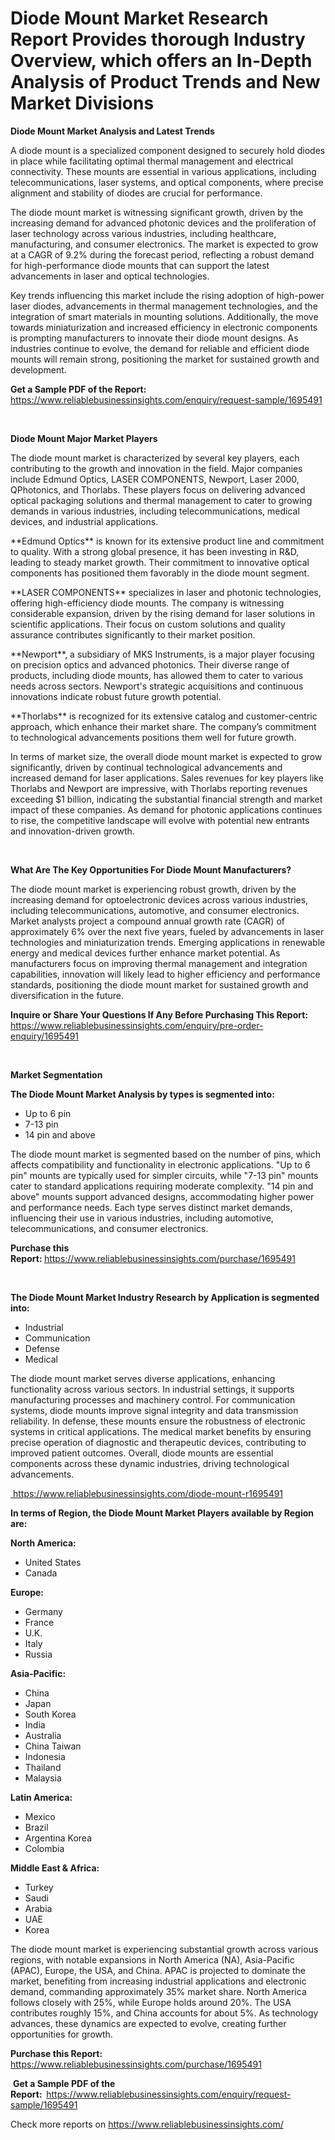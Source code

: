 <p><h1>Diode Mount Market Research Report Provides thorough Industry Overview, which offers an In-Depth Analysis of Product Trends and New Market Divisions</h1></p><p><strong>Diode Mount Market Analysis and Latest Trends</strong></p>
<p><p>A diode mount is a specialized component designed to securely hold diodes in place while facilitating optimal thermal management and electrical connectivity. These mounts are essential in various applications, including telecommunications, laser systems, and optical components, where precise alignment and stability of diodes are crucial for performance.</p><p>The diode mount market is witnessing significant growth, driven by the increasing demand for advanced photonic devices and the proliferation of laser technology across various industries, including healthcare, manufacturing, and consumer electronics. The market is expected to grow at a CAGR of 9.2% during the forecast period, reflecting a robust demand for high-performance diode mounts that can support the latest advancements in laser and optical technologies.</p><p>Key trends influencing this market include the rising adoption of high-power laser diodes, advancements in thermal management technologies, and the integration of smart materials in mounting solutions. Additionally, the move towards miniaturization and increased efficiency in electronic components is prompting manufacturers to innovate their diode mount designs. As industries continue to evolve, the demand for reliable and efficient diode mounts will remain strong, positioning the market for sustained growth and development.</p></p>
<p><strong>Get a Sample PDF of the Report:&nbsp;</strong> <a href="https://www.reliablebusinessinsights.com/enquiry/request-sample/1695491?utm_campaign=39&utm_medium=2&utm_source=Github&utm_content=ia&utm_term=08012025&utm_id=diode-mount">https://www.reliablebusinessinsights.com/enquiry/request-sample/1695491</a></p>
<p>&nbsp;</p>
<p><strong>Diode Mount Major Market Players</strong></p>
<p><p>The diode mount market is characterized by several key players, each contributing to the growth and innovation in the field. Major companies include Edmund Optics, LASER COMPONENTS, Newport, Laser 2000, QPhotonics, and Thorlabs. These players focus on delivering advanced optical packaging solutions and thermal management to cater to growing demands in various industries, including telecommunications, medical devices, and industrial applications.</p><p>**Edmund Optics** is known for its extensive product line and commitment to quality. With a strong global presence, it has been investing in R&D, leading to steady market growth. Their commitment to innovative optical components has positioned them favorably in the diode mount segment.</p><p>**LASER COMPONENTS** specializes in laser and photonic technologies, offering high-efficiency diode mounts. The company is witnessing considerable expansion, driven by the rising demand for laser solutions in scientific applications. Their focus on custom solutions and quality assurance contributes significantly to their market position.</p><p>**Newport**, a subsidiary of MKS Instruments, is a major player focusing on precision optics and advanced photonics. Their diverse range of products, including diode mounts, has allowed them to cater to various needs across sectors. Newport's strategic acquisitions and continuous innovations indicate robust future growth potential.</p><p>**Thorlabs** is recognized for its extensive catalog and customer-centric approach, which enhance their market share. The company’s commitment to technological advancements positions them well for future growth.</p><p>In terms of market size, the overall diode mount market is expected to grow significantly, driven by continual technological advancements and increased demand for laser applications. Sales revenues for key players like Thorlabs and Newport are impressive, with Thorlabs reporting revenues exceeding $1 billion, indicating the substantial financial strength and market impact of these companies. As demand for photonic applications continues to rise, the competitive landscape will evolve with potential new entrants and innovation-driven growth.</p></p>
<p>&nbsp;</p>
<p><strong>What Are The Key Opportunities For Diode Mount Manufacturers?</strong></p>
<p><p>The diode mount market is experiencing robust growth, driven by the increasing demand for optoelectronic devices across various industries, including telecommunications, automotive, and consumer electronics. Market analysts project a compound annual growth rate (CAGR) of approximately 6% over the next five years, fueled by advancements in laser technologies and miniaturization trends. Emerging applications in renewable energy and medical devices further enhance market potential. As manufacturers focus on improving thermal management and integration capabilities, innovation will likely lead to higher efficiency and performance standards, positioning the diode mount market for sustained growth and diversification in the future.</p></p>
<p><strong>Inquire or Share Your Questions If Any Before Purchasing This Report:</strong> <a href="https://www.reliablebusinessinsights.com/enquiry/pre-order-enquiry/1695491?utm_campaign=39&utm_medium=2&utm_source=Github&utm_content=ia&utm_term=08012025&utm_id=diode-mount">https://www.reliablebusinessinsights.com/enquiry/pre-order-enquiry/1695491</a></p>
<p>&nbsp;</p>
<p><strong>Market Segmentation</strong></p>
<p><strong>The Diode Mount Market Analysis by types is segmented into:</strong></p>
<p><ul><li>Up to 6 pin</li><li>7-13 pin</li><li>14 pin and above</li></ul></p>
<p><p>The diode mount market is segmented based on the number of pins, which affects compatibility and functionality in electronic applications. "Up to 6 pin" mounts are typically used for simpler circuits, while "7-13 pin" mounts cater to standard applications requiring moderate complexity. "14 pin and above" mounts support advanced designs, accommodating higher power and performance needs. Each type serves distinct market demands, influencing their use in various industries, including automotive, telecommunications, and consumer electronics.</p></p>
<p><strong>Purchase this Report:&nbsp;</strong><a href="https://www.reliablebusinessinsights.com/purchase/1695491?utm_campaign=39&utm_medium=2&utm_source=Github&utm_content=ia&utm_term=08012025&utm_id=diode-mount">https://www.reliablebusinessinsights.com/purchase/1695491</a></p>
<p>&nbsp;</p>
<p><strong>The Diode Mount Market Industry Research by Application is segmented into:</strong></p>
<p><ul><li>Industrial</li><li>Communication</li><li>Defense</li><li>Medical</li></ul></p>
<p><p>The diode mount market serves diverse applications, enhancing functionality across various sectors. In industrial settings, it supports manufacturing processes and machinery control. For communication systems, diode mounts improve signal integrity and data transmission reliability. In defense, these mounts ensure the robustness of electronic systems in critical applications. The medical market benefits by ensuring precise operation of diagnostic and therapeutic devices, contributing to improved patient outcomes. Overall, diode mounts are essential components across these dynamic industries, driving technological advancements.</p></p>
<p><a href="https://www.reliablebusinessinsights.com/diode-mount-r1695491?utm_campaign=39&utm_medium=2&utm_source=Github&utm_content=ia&utm_term=08012025&utm_id=diode-mount">&nbsp;https://www.reliablebusinessinsights.com/diode-mount-r1695491</a></p>
<p><strong>In terms of Region, the Diode Mount Market Players available by Region are:</strong></p>
<p>
    <p> <strong> North America: </strong>
        <ul>
            <li>United States</li>
            <li>Canada</li>
        </ul>
        </p> 
    <p> <strong> Europe: </strong>
        <ul>
            <li>Germany</li>
            <li>France</li>
            <li>U.K.</li>
            <li>Italy</li>
            <li>Russia</li>
        </ul>
        </p> 
    <p> <strong> Asia-Pacific: </strong>
        <ul>
            <li>China</li>
            <li>Japan</li>
            <li>South Korea</li>
            <li>India</li>
            <li>Australia</li>
            <li>China Taiwan</li>
            <li>Indonesia</li>
            <li>Thailand</li>
            <li>Malaysia</li>
        </ul>
        </p> 
    <p> <strong> Latin America: </strong>
        <ul>
            <li>Mexico</li>
            <li>Brazil</li>
            <li>Argentina Korea</li>
            <li>Colombia</li>
        </ul>
        </p> 
    <p> <strong> Middle East & Africa: </strong>
        <ul>
            <li>Turkey</li>
            <li>Saudi</li>
            <li>Arabia</li>
            <li>UAE</li>
            <li>Korea</li>
        </ul>
    </p>
    </p>
<p><p>The diode mount market is experiencing substantial growth across various regions, with notable expansions in North America (NA), Asia-Pacific (APAC), Europe, the USA, and China. APAC is projected to dominate the market, benefiting from increasing industrial applications and electronic demand, commanding approximately 35% market share. North America follows closely with 25%, while Europe holds around 20%. The USA contributes roughly 15%, and China accounts for about 5%. As technology advances, these dynamics are expected to evolve, creating further opportunities for growth.</p></p>
<p><strong>Purchase this Report: </strong><a href="https://www.reliablebusinessinsights.com/purchase/1695491?utm_campaign=39&utm_medium=2&utm_source=Github&utm_content=ia&utm_term=08012025&utm_id=diode-mount">https://www.reliablebusinessinsights.com/purchase/1695491</a></p>
<p>&nbsp;<strong>Get a Sample PDF of the Report:&nbsp;&nbsp;</strong><a href="https://www.reliablebusinessinsights.com/enquiry/request-sample/1695491?utm_campaign=39&utm_medium=2&utm_source=Github&utm_content=ia&utm_term=08012025&utm_id=diode-mount">https://www.reliablebusinessinsights.com/enquiry/request-sample/1695491</a></p>
<p><strong></strong></p>
<p>Check more reports on <a href="https://www.reliablebusinessinsights.com/?utm_campaign=39&utm_medium=2&utm_source=Github&utm_content=ia&utm_term=08012025&utm_id=diode-mount">https://www.reliablebusinessinsights.com/</a></p>